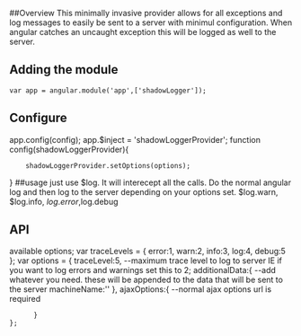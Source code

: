 ##Overview
This minimally invasive provider allows for all exceptions and log messages to easily be sent to a server with minimul configuration.
When angular catches an uncaught exception this will be logged as well to the server.

## Adding the module
	var app = angular.module('app',['shadowLogger']);

## Configure
app.config(config);
	app.$inject = 'shadowLoggerProvider';
	function config(shadowLoggerProvider){
		
		shadowLoggerProvider.setOptions(options);
}
##usage
  just use $log.  It will interecept all the calls.  Do the normal angular log and then log to the server depending on your options set.
  $log.warn, $log.info, $log.error,$log.debug
  
## API
  available options;
    var traceLevels = {
        error:1,
        warn:2,
        info:3,
        log:4,
        debug:5
  };
  var options = {
          traceLevel:5,   --maximum trace level to log to server  IE if you want to log errors and warnings set this to 2;
          additionalData:{ --add whatever you need.  these will be appended to the data that will be sent to the server
            machineName:''
          },
          ajaxOptions:{  --normal ajax options  url is required
            
          }
    };
	
 